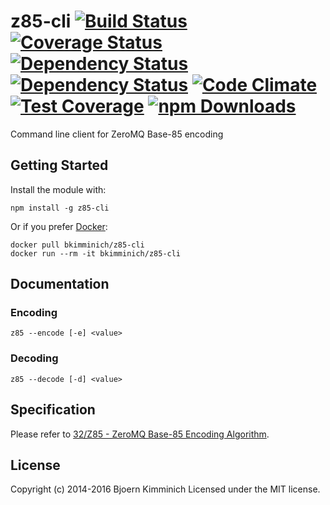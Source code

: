 # z85-cli [![Build Status](https://secure.travis-ci.org/bkimminich/z85-cli.png?branch=master)](http://travis-ci.org/bkimminich/z85-cli) [![Coverage Status](https://img.shields.io/coveralls/bkimminich/z85-cli.svg)](https://coveralls.io/r/bkimminich/z85-cli) [![Dependency Status](https://gemnasium.com/bkimminich/z85-cli.svg)](https://gemnasium.com/bkimminich/z85-cli) [![Dependency Status](https://www.versioneye.com/user/projects/561e4f5836d0ab0019000112/badge.svg?style=flat)](https://www.versioneye.com/user/projects/561e4f5836d0ab0019000112) [![Code Climate](https://codeclimate.com/github/bkimminich/z85-cli/badges/gpa.svg)](https://codeclimate.com/github/bkimminich/z85-cli) [![Test Coverage](https://codeclimate.com/github/bkimminich/z85-cli/badges/coverage.svg)](https://codeclimate.com/github/bkimminich/z85-cli/coverage) [![npm Downloads](https://img.shields.io/npm/dm/z85-cli.svg)](https://www.npmjs.com/package/z85-cli)

Command line client for ZeroMQ Base-85 encoding

## Getting Started
Install the module with:

```
npm install -g z85-cli
```

Or if you prefer [Docker](https://hub.docker.com/):

```
docker pull bkimminich/z85-cli
docker run --rm -it bkimminich/z85-cli
```

## Documentation

### Encoding
```
z85 --encode [-e] <value>
```

### Decoding
```
z85 --decode [-d] <value>
```

## Specification

Please refer to [32/Z85 - ZeroMQ Base-85 Encoding Algorithm](http://rfc.zeromq.org/spec:32). 

## License
Copyright (c) 2014-2016 Bjoern Kimminich
Licensed under the MIT license.
